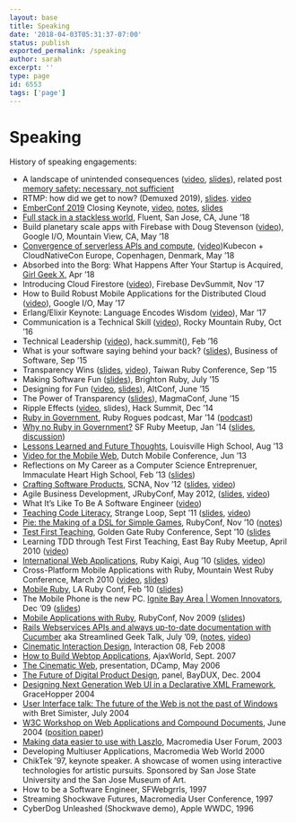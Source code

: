 ```yaml
---
layout: base
title: Speaking
date: '2018-04-03T05:31:37-07:00'
status: publish
exported_permalink: /speaking
author: sarah
excerpt: ''
type: page
id: 6553
tags: ['page']
---
```


# Speaking

History of speaking engagements:

- A landscape of unintended consequences ([video](https://www.youtube.com/watch?v=pcuNby-MxCo), [slides](https://www.slideshare.net/sarah.allen/internet-security-a-landscape-of-unintended-consequences)), related post [memory safety: necessary, not sufficient](https://www.ultrasaurus.com/2019/12/memory-safety-necessary-not-sufficient/)
- RTMP: how did we get to now? (Demuxed 2019), [slides](https://www.slideshare.net/sarah.allen/rtmp-how-did-we-get-to-now-demuxed-2019). [video](https://www.youtube.com/watch?v=5Rv50RCwqo8)
- [EmberConf 2019](https://2019.emberconf.com/) Closing Keynote, [video](https://www.youtube.com/watch?v=tHyf1-DMBKY), [notes](https://www.ultrasaurus.com/2019/04/when-reality-is-broken-change-the-rules/), [slides](https://github.com/ultrasaurus/change-the-rules/blob/master/when-reality-is-broken-change-the-rules.pdf)
- [Full stack in a stackless world](https://conferences.oreilly.com/fluent/fl-ca/public/schedule/detail/65920), Fluent, San Jose, CA, June ’18
- Build planetary scale apps with Firebase with Doug Stevenson ([video](https://www.youtube.com/watch?v=9pwBgGgfHP8)), Google I/O, Mountain View, CA, May ’18
- [Convergence of serverless APIs and compute](https://kccnceu18.sched.com/event/DqwA/convergence-of-serverless-apis-compute-sarah-allen-google-intermediate-skill-level), ([video](https://www.youtube.com/watch?v=c4ShcwgrKL4))Kubecon + CloudNativeCon Europe, Copenhagen, Denmark, May ’18
- Absorbed into the Borg: What Happens After Your Startup is Acquired, [Girl Geek X](https://elevate.girlgeek.io), Apr ’18
- Introducing Cloud Firestore ([video](https://www.youtube.com/watch?v=W3xIOQu0h1w)), Firebase DevSummit, Nov ’17
- How to Build Robust Mobile Applications for the Distributed Cloud ([video](https://www.youtube.com/watch?v=9Fmsw5yzW5I&t=8s)), Google I/O, May ’17
- Erlang/Elixir Keynote: Language Encodes Wisdom ([video](https://www.youtube.com/watch?v=_PdcGptErsY)), Mar ’17
- Communication is a Technical Skill ([video](https://www.youtube.com/watch?v=coye0AllVuY&t=53s)), Rocky Mountain Ruby, Oct ’16
- Technical Leadership ([video](https://www.youtube.com/watch?v=S1iYeThQO-g)), hack.summit(), Feb ’16
- What is your software saying behind your back? ([slides](http://www.slideshare.net/marklittlewood/bos2015-sarah-allen-cofounder-mightyverse-18f?ref=http://businessofsoftware.org/2015/10/speaker-slide-decks-from-business-of-software-conference-usa-2015/)), Business of Software, Sep ’15
- Transparency Wins ([slides](http://www.slideshare.net/sarah.allen/transparency-wins), [video](https://www.youtube.com/watch?v=-2_9WFtEvaA)), Taiwan Ruby Conference, Sep ’15
- Making Software Fun ([slides](http://www.slideshare.net/sarah.allen/making-software-fun-export)), Brighton Ruby, July ’15
- Designing for Fun ([video](https://realm.io/news/altconf-sarah-allen-designing-for-fun/), [slides](http://www.slideshare.net/sarah.allen/designing-for-fun)), AltConf, June ’15
- The Power of Transparency ([slides](http://www.slideshare.net/sarah.allen/power-of-transparency)), MagmaConf, June ’15
- Ripple Effects ([video](https://www.youtube.com/watch?v=bMgF4q6dLl0), slides), Hack Summit, Dec ’14
- [Ruby in Government](http://rubyrogues.com/149-rr-ruby-in-government-with-sarah-allen), Ruby Rogues podcast, Mar ’14 ([podcast](/))
- [Why no Ruby in Government?](http://www.meetup.com/sfruby/events/158988692) SF Ruby Meetup, Jan ’14 ([slides](http://www.slideshare.net/sarah.allen/why-no-ruby-in-gov-pubprf), [discussion](https://github.com/codeforamerica/civic-tech-patterns/issues/30))
- [Lessons Learned and Future Thoughts](https://www.ultrasaurus.com/2013/09/lessons-learned-and-future-thoughts/), Louisville High School, Aug ’13
- [Video for the Mobile Web](http://lanyrd.com/2013/dutch-mobile-conference/scfmbx/), Dutch Mobile Conference, Jun ’13
- Reflections on My Career as a Computer Science Entreprenuer, Immaculate Heart High School, Feb ’13 ([slides](http://www.slideshare.net/sarah.allen/sarah-allen-computer-science-entrepreneur))
- [Crafting Software Products](http://scna.softwarecraftsmanship.org/speakers), SCNA, Nov ’12 ([slides](http://www.slideshare.net/sarah.allen/crafting-software-products), [video](http://vimeo.com/54020424))
- Agile Business Development, JRubyConf, May 2012, ([slides](http://www.slideshare.net/sarah.allen/agile-business-development-13035052), [video](http://vimeo.com/45717171))
- What It’s Like To Be A Software Engineer ([video](https://www.youtube.com/watch?v=Qs9pXQgMW4M))
- [Teaching Code Literacy](https://thestrangeloop.com/sessions/teaching-code-literacy), Strange Loop, Sept ’11 ([slides](http://www.slideshare.net/sarah.allen/teaching-code-literacy-9352066), [video](http://www.infoq.com/presentations/Easy-as-Pie-Teaching-Code-Literacy))
- [Pie: the Making of a DSL for Simple Games](http://www.rubyconf.org/presentations/33), RubyConf, Nov ’10 ([notes](https://www.ultrasaurus.com/sarahblog/2010/11/pie-game-development-for-kids/))
- [Test First Teaching](http://gogaruco.com/schedule.html#allen_chaffee), Golden Gate Ruby Conference, Sept ’10 ([slides](http://www.slideshare.net/sarah.allen/test-first-teaching-gogaruco-2010)
- Learning TDD through Test First Teaching, East Bay Ruby Meetup, April 2010 ([video](https://www.ultrasaurus.com/sarahblog/2010/06/learning-tdd-through-test-first-teaching/))
- [International Web Applications](http://rubykaigi.org/2010/en/events/16), Ruby Kaigi, Aug ’10 ([slides](http://www.slideshare.net/sarah.allen/international-web-application-development), [video](http://vimeo.com/14547648))
- Cross-Platform Mobile Applications with Ruby, Mountain West Ruby Conference, March 2010 ([video](http://confreaks.net/videos/15-mwrc2010-mobile-ruby), [slides](http://www.slideshare.net/sarah.allen/crossplatform-mobile-apps-with-ruby-mrwc))
- [Mobile Ruby](http://2010.larubyconf.com/presentations/11), LA Ruby Conf, Feb ’10 ([slides](http://www.slideshare.net/sarah.allen/mobile-ruby-la-rubyconf))
- The Mobile Phone is the new PC. [Ignite Bay Area | Women Innovators](http://ignite.oreilly.com/2009/11/ignite-bay-area-women-innovators-speakers-shared.html), Dec ’09 ([slides](http://www.slideshare.net/sarah.allen/sarah-allen-ignite-09))
- [Mobile Applications with Ruby](http://rubyconf.org/talks/109-mobile-applications-with-ruby), RubyConf, Nov 2009 ([slides](http://www.slideshare.net/sarah.allen/mobile-ruby-rubyconf-2009))
- [Rails Webservices APIs and always up-to-date documentation with Cucumber](http://www.meetup.com/sfruby/calendar/10664313/?from=list&offset=0) aka Streamlined Geek Talk, July ’09, ([notes](https://www.ultrasaurus.com/sarahblog/2009/07/streamlined-geek-talk/), [video](http://vimeo.com/5660427))
- [Cinematic Interaction Design](http://www.slideshare.net/sarah.allen/cinematic-interaction-design), Interaction 08, Feb 2008
- [How to Build Webtop Applications](http://www.ajaxworld.com/general/sessiondetail0907.htm?id=90), AjaxWorld, Sept. 2007
- [The Cinematic Web](http://www.socialtext.net/dcamp/index.cgi?cinematic_user_experience), presentation, DCamp, May 2006
- [The Future of Digital Product Design](http://www.baychi.org/baydux/20041208/), panel, BayDUX, Dec. 2004
- [Designing Next Generation Web UI in a Declarative XML Framework](2004-grace-hopper-talk.pdf), GraceHopper 2004
- [User Interface talk: The future of the Web is not the past of Windows](http://www.baychi.org/calendar/20040707/) with Bret Simister, July 2004
- [W3C Workshop on Web Applications and Compound Documents](http://www.w3.org/2004/04/webapps-cdf-ws/minutes-20040601.html), June 2004 ([position paper](https://www.ultrasaurus.com/writing/future-is-not-the-past/future-is-not-the-past.html))
- [Making data easier to use with Laszlo](http://www.sfmmuf.org/meeting050603.html), Macromedia User Forum, 2003
- Developing Multiuser Applications, Macromedia Web World 2000
- ChikTek ’97, keynote speaker. A showcase of women using interactive technologies for artistic pursuits. Sponsored by San Jose State University and the San Jose Museum of Art.
- How to be a Software Engineer, SFWebgrrls, 1997
- Streaming Shockwave Futures, Macromedia User Conference, 1997
- CyberDog Unleashed (Shockwave demo), Apple WWDC, 1996

